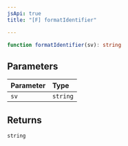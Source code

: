 ```yaml
---
jsApi: true
title: "[F] formatIdentifier"

---
```

```ts
function formatIdentifier(sv): string
```

## Parameters

| Parameter | Type |
| :------ | :------ |
| `sv` | `string` |

## Returns

`string`
